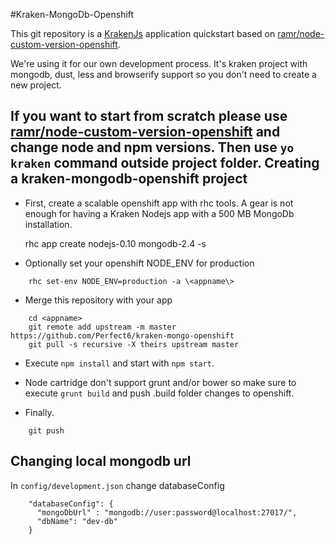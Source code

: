 #Kraken-MongoDb-Openshift

This git repository is a [KrakenJs](http://krakenjs.com/) application quickstart based on [ramr/node-custom-version-openshift](https://github.com/ramr/nodejs-custom-version-openshift).

We're using it for our own development process. It's kraken project with mongodb, dust, less and browserify support so you don't need to create a new project.  


If you want to start from scratch please use [ramr/node-custom-version-openshift](https://github.com/ramr/nodejs-custom-version-openshift) and change node and npm versions. Then use `yo kraken` command outside project folder.
Creating a kraken-mongodb-openshift project
---------------------------------------

* First, create a scalable openshift app with rhc tools. A gear is not enough for having a Kraken Nodejs app with a 500 MB MongoDb installation.


    rhc app create <appname> nodejs-0.10 mongodb-2.4 -s


* Optionally set your openshift NODE_ENV for production

```
    rhc set-env NODE_ENV=production -a \<appname\>
```

* Merge this repository with your app

```
    cd <appname>
    git remote add upstream -m master https://github.com/Perfect6/kraken-mongo-openshift
    git pull -s recursive -X theirs upstream master

```

* Execute `npm install` and start with `npm start`.

* Node cartridge don't support grunt and/or bower so make sure to execute `grunt build` and push .build folder changes to openshift.

* Finally.
```
    git push
```
Changing local mongodb url
---------------------------------------

In `config/development.json` change databaseConfig

```
    "databaseConfig": {
      "mongoDbUrl" : "mongodb://user:password@localhost:27017/",
      "dbName": "dev-db"
    }
```
